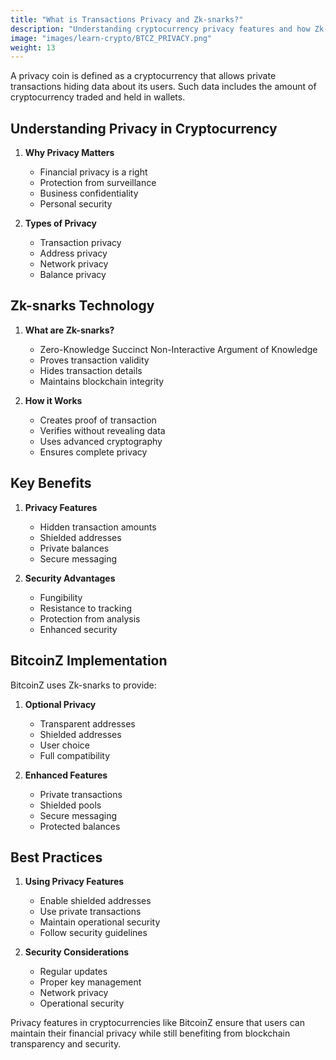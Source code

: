 ```yaml
---
title: "What is Transactions Privacy and Zk-snarks?"
description: "Understanding cryptocurrency privacy features and how Zk-snarks technology enables secure, private transactions."
image: "images/learn-crypto/BTCZ_PRIVACY.png"
weight: 13
---
```


A privacy coin is defined as a cryptocurrency that allows private transactions hiding data about its users. Such data includes the amount of cryptocurrency traded and held in wallets.

## Understanding Privacy in Cryptocurrency

1. **Why Privacy Matters**
   - Financial privacy is a right
   - Protection from surveillance
   - Business confidentiality
   - Personal security

2. **Types of Privacy**
   - Transaction privacy
   - Address privacy
   - Network privacy
   - Balance privacy

## Zk-snarks Technology

1. **What are Zk-snarks?**
   - Zero-Knowledge Succinct Non-Interactive Argument of Knowledge
   - Proves transaction validity
   - Hides transaction details
   - Maintains blockchain integrity

2. **How it Works**
   - Creates proof of transaction
   - Verifies without revealing data
   - Uses advanced cryptography
   - Ensures complete privacy

## Key Benefits

1. **Privacy Features**
   - Hidden transaction amounts
   - Shielded addresses
   - Private balances
   - Secure messaging

2. **Security Advantages**
   - Fungibility
   - Resistance to tracking
   - Protection from analysis
   - Enhanced security

## BitcoinZ Implementation

BitcoinZ uses Zk-snarks to provide:
1. **Optional Privacy**
   - Transparent addresses
   - Shielded addresses
   - User choice
   - Full compatibility

2. **Enhanced Features**
   - Private transactions
   - Shielded pools
   - Secure messaging
   - Protected balances

## Best Practices

1. **Using Privacy Features**
   - Enable shielded addresses
   - Use private transactions
   - Maintain operational security
   - Follow security guidelines

2. **Security Considerations**
   - Regular updates
   - Proper key management
   - Network privacy
   - Operational security

Privacy features in cryptocurrencies like BitcoinZ ensure that users can maintain their financial privacy while still benefiting from blockchain transparency and security.